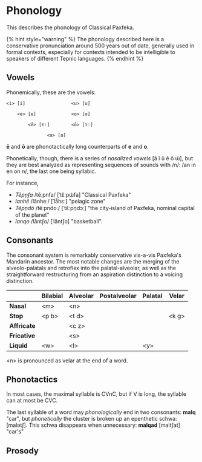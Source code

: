 # Phonology

This describes the phonology of Classical Paxfeka.

{% hint style="warning" %}
The phonology described here is a conservative pronunciation around 500 years out of date, generally used in formal contexts, especially for contexts intended to be intelligible to speakers of different Tepnic languages.
{% endhint %}

## Vowels

Phonemically, these are the vowels:

```
<i> [i]                 <u> [u]

    <e> [e]             <o> [o]

        <ē> [ɛː]        <ō> [ɔː]

               <a> [a]
```

**ē** and **ō** are phonotactically long counterparts of **e** and **o**.

Phonetically, though, there is a series of _nasalized vowels_ \[ã ĩ ũ ẽ õ ɯ̃], but they are best analyzed as representing sequences of sounds with /n/: /an in en on n/, the last one being syllabic.

For instance,

* _Tẽpņfa_ /têːpnfa/ \[ˈtɛ̂ːpɯ̃fa] "Classical Paxfeka"
* _lanhē_ /lǎnheː/ \[ˈlǎ̃hɛː] "pelagic zone"
* _Tẽpņdō_ /têːpndoː/ \[ˈtɛ̂ːpn̩dɔː] "the city-island of Paxfeka, nominal capital of the planet"
* _lanqo_ /lǎntʃo/ \[ˈlǎntʃo] "basketball".

## Consonants

The consonant system is remarkably conservative vis-a-vis Paxfeka's Mandarin ancestor. The most notable changes are the merging of the alveolo-palatals and retroflex into the palatal-alveolar, as well as the straightforward restructuring from an aspiration distinction to a voicing distinction.

|               | Bilabial | Alveolar | Postalveolar | Palatal | Velar  |
| ------------- | -------- | -------- | ------------ | ------- | ------ |
| **Nasal**     | \<m>     | \<n>     |              |         |        |
| **Stop**      | \<p b>   | \<t d>   |              |         | \<k g> |
| **Affricate** |          | \<c z>   |              |         |        |
| **Fricative** |          | \<s>     |              |         |        |
| **Liquid**    | \<w>     | \<l>     |              | \<y>    |        |

\<n> is pronounced as velar at the end of a word.

## Phonotactics

In most cases, the maximal syllable is CVnC, but if V is long, the syllable can at most be CVC.

The last syllable of a word may _phonologically_ end in two consonants: **malq** "car", but _phonetically_ the cluster is broken up an epenthetic schwa: \[malətʃ]. This schwa disappears when unnecessary: **malqad** \[maltʃat] "car's"

## Prosody
